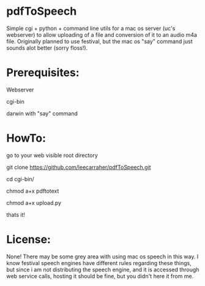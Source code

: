 pdfToSpeech
===========
Simple cgi + python + command line utils for a mac os server (uc's webserver)
to allow uploading of a file and conversion of it to an audio m4a file. 
Originally planned to use festival, but the mac os "say" command just sounds
alot better (sorry floss!). 


Prerequisites:
=============
Webserver 

cgi-bin

darwin with "say" command


HowTo:
======
go to your web visible root directory

git clone https://github.com/leecarraher/pdfToSpeech.git

cd cgi-bin/

chmod a+x pdftotext

chmod a+x upload.py

thats it!


License:
========

None! There may be some grey area with using mac os speech in this way. I know
festival speech engines have different rules regarding these things, but since
i am not distributing the speech engine, and it is accessed through web service
calls, hosting it should be fine, but you didn't here it from me.
